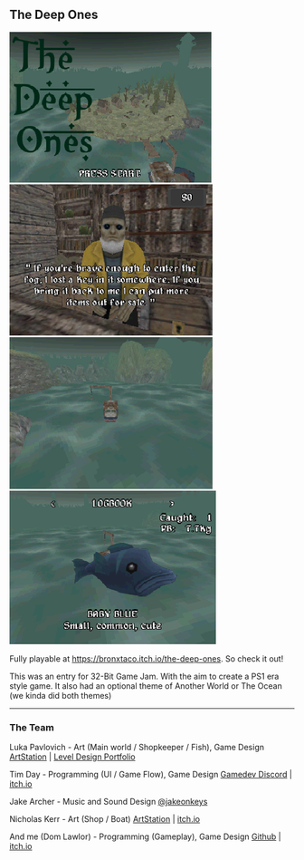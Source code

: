 ## The Deep Ones

![GameTitleScreenImage](screenshots/title.png)
![ShopKeeperDialogueImage](screenshots/shopDialogue.png)
![ExploringImage](screenshots/exploring.png)
![CaughtFishImage](screenshots/fish.png)

Fully playable at https://bronxtaco.itch.io/the-deep-ones. So check it out! 

This was an entry for 32-Bit Game Jam. With the aim to create a PS1 era style game. 
It also had an optional theme of Another World or The Ocean (we kinda did both themes)

---

### The Team
Luka Pavlovich - Art (Main world / Shopkeeper / Fish), Game Design
[ArtStation](https://www.artstation.com/lukapavlovich) | [Level Design Portfolio](https://lukapavlovich.squarespace.com/)

Tim Day - Programming (UI / Game Flow), Game Design
[Gamedev Discord](https://discord.com/invite/NB542RwpJR) | [itch.io](https://bronxtaco.itch.io/)

Jake Archer - Music and Sound Design
[@jakeonkeys](https://www.instagram.com/jakeonkeys/?hl=en)

Nicholas Kerr - Art (Shop / Boat)
[ArtStation](https://www.artstation.com/nicholaskerr) | [itch.io](https://itch.io/profile/nickowiss)

And me (Dom Lawlor) - Programming (Gameplay), Game Design
[Github](https://github.com/domlawlor) | [itch.io](https://itch.io/profile/dom-lawlor)
